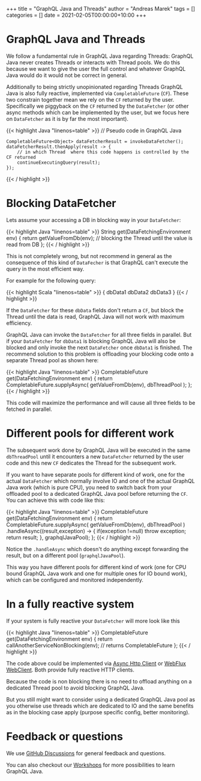 +++
title = "GraphQL Java and Threads"
author = "Andreas Marek"
tags = []
categories = []
date = 2021-02-05T00:00:00+10:00
+++

# GraphQL Java and Threads

We follow a fundamental rule in GraphQL Java regarding Threads: GraphQL Java never creates 
Threads or interacts with Thread pools. We do this because we want to give the user the full control 
and whatever GraphQL Java would do it would not be correct in general.

Additionally to being strictly unopinionated regarding Threads GraphQL Java is also fully reactive, 
implemented via `CompletableFuture` (`CF`).
These two constrain together mean we rely on the `CF` returned by the user. 
Specifically we piggyback on the `CF` returned by the `DataFetcher` 
(or other async methods which can be implemented by the user, but we focus here on `DataFetcher` 
as it is by far the most important).


{{< highlight Java "linenos=table" >}}
    // Pseudo code in GraphQL Java
    
    CompletableFuture<Object> dataFetcherResult = invokeDataFetcher();
    dataFetcherResult.thenApply(result -> {
        // in which Thread  where this code happens is controlled by the CF returned
        continueExecutingQuery(result);
    });

{{< / highlight >}}
<p/>

# Blocking DataFetcher

Lets assume your accessing a DB in blocking way in your `DataFetcher`:

{{< highlight Java "linenos=table" >}}
    String get(DataFetchingEnvironment env) {
        return getValueFromDb(env); // blocking the Thread until the value is read from DB
    };
{{< / highlight >}}
<p/>

This is not completely wrong, but not recommend in general as the consequence of this kind of `DataFecher`
is that GraphQL can't execute the query in the most efficient way.

For example for the following query: 

{{< highlight Scala "linenos=table" >}}
{
    dbData1
    dbData2
    dbData3
}
{{< / highlight >}}
<p/>

If the `DataFetcher` for these `dbData` fields don't return a `CF`,
but block the Thread until the data is read, GraphQL Java will not work with maximum efficiency.

GraphQL Java can invoke the `DataFetcher` for all three fields in parallel. But if your `DataFetcher` for
`dbData1` is blocking GraphQL Java will also be blocked and only invoke the next `DataFetcher` once `dbData1` 
is finished. 
The recommend solution to this problem is offloading your blocking code onto a separate Thread pool 
as shown here: 

{{< highlight Java "linenos=table" >}}
    CompletableFuture<String> get(DataFetchingEnvironment env) {
        return CompletableFuture.supplyAsync( getValueFromDb(env), dbThreadPool ); 
    };
{{< / highlight >}}
<p/>
This code will maximize the performance and will cause all three fields to be fetched in parallel.

# Different pools for different work

The subsequent work done by GraphQL Java will be executed in the same `dbThreadPool` until it 
encounters a new `DataFetcher` returned by the user code and this new `CF` dedicates the Thread 
for the subsequent work. 

If you want to have separate pools for different kind of work, one for the actual `DataFetcher` which normally
involve IO and one of the actual GraphQL Java work (which is pure CPU), you need to switch back from your offloaded
pool to a dedicated GraphQL Java pool before returning the `CF`. You can achieve this with code like this:

{{< highlight Java "linenos=table" >}}
    CompletableFuture<String> get(DataFetchingEnvironment env) {
        return CompletableFuture.supplyAsync( getValueFromDb(env), dbThreadPool )
            .handleAsync((result,exception) -> {
                if(exception !=null) throw exception;
                return result;
            }, graphqlJavaPool); 
    };
{{< / highlight >}}
<p/>

Notice the `.handleAsync` which doesn't do anything except forwarding the result, but on a 
different pool (`graphqlJavaPool`).

This way you have different pools for different kind of work (one for CPU bound GraphQL Java work and one
for multiple ones for IO bound work), which can be configured and monitored independently.

# In a fully reactive system
If your system is fully reactive your `DataFetcher` will more look like this

{{< highlight Java "linenos=table" >}}
    CompletableFuture<String> get(DataFetchingEnvironment env) {
        return callAnotherServiceNonBlocking(env); // returns CompletableFuture
    };
{{< / highlight >}}
<p/>

The code above could be implemented via [Async Http Client](https://github.com/AsyncHttpClient/async-http-client)
or [WebFlux WebClient](https://docs.spring.io/spring-framework/docs/current/reference/html/web-reactive.html#webflux-client).
Both provide fully reactive HTTP clients.

Because the code is non blocking there is no need to offload anything on a dedicated Thread pool to avoid blocking
GraphQL Java.

But you still might want to consider using a dedicated GraphQL Java pool as you otherwise use 
threads which are dedicated to IO and the same benefits as in the blocking case apply (purpose specific config, 
better monitoring).

# Feedback or questions
We use [GitHub Discussions](https://github.com/graphql-java/graphql-java/discussions) for general feedback and questions.

You can also checkout our [Workshops](/workshops) for more possibilities to learn GraphQL Java.




